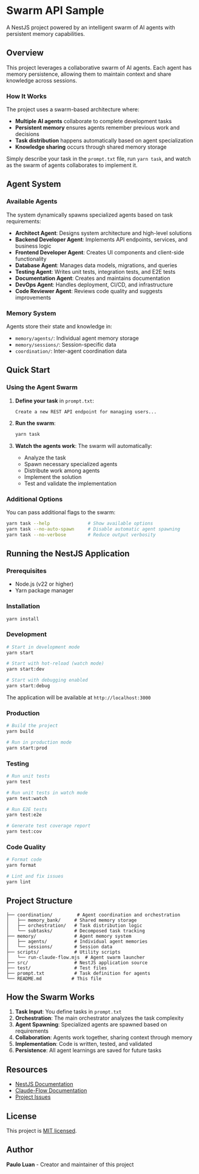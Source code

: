 # Swarm API Sample

A NestJS project powered by an intelligent swarm of AI agents with persistent memory capabilities.

## Overview

This project leverages a collaborative swarm of AI agents. Each agent has memory persistence, allowing them to maintain context and share knowledge across sessions.

### How It Works

The project uses a swarm-based architecture where:

- **Multiple AI agents** collaborate to complete development tasks
- **Persistent memory** ensures agents remember previous work and decisions
- **Task distribution** happens automatically based on agent specialization
- **Knowledge sharing** occurs through shared memory storage

Simply describe your task in the `prompt.txt` file, run `yarn task`, and watch as the swarm of agents collaborates to implement it.

## Agent System

### Available Agents

The system dynamically spawns specialized agents based on task requirements:

- **Architect Agent**: Designs system architecture and high-level solutions
- **Backend Developer Agent**: Implements API endpoints, services, and business logic
- **Frontend Developer Agent**: Creates UI components and client-side functionality
- **Database Agent**: Manages data models, migrations, and queries
- **Testing Agent**: Writes unit tests, integration tests, and E2E tests
- **Documentation Agent**: Creates and maintains documentation
- **DevOps Agent**: Handles deployment, CI/CD, and infrastructure
- **Code Reviewer Agent**: Reviews code quality and suggests improvements

### Memory System

Agents store their state and knowledge in:
- `memory/agents/`: Individual agent memory storage
- `memory/sessions/`: Session-specific data
- `coordination/`: Inter-agent coordination data

## Quick Start

### Using the Agent Swarm

1. **Define your task** in `prompt.txt`:
   ```
   Create a new REST API endpoint for managing users...
   ```

2. **Run the swarm**:
   ```bash
   yarn task
   ```

3. **Watch the agents work**: The swarm will automatically:
   - Analyze the task
   - Spawn necessary specialized agents
   - Distribute work among agents
   - Implement the solution
   - Test and validate the implementation

### Additional Options

You can pass additional flags to the swarm:
```bash
yarn task --help              # Show available options
yarn task --no-auto-spawn     # Disable automatic agent spawning
yarn task --no-verbose        # Reduce output verbosity
```

## Running the NestJS Application

### Prerequisites

- Node.js (v22 or higher)
- Yarn package manager

### Installation

```bash
yarn install
```

### Development

```bash
# Start in development mode
yarn start

# Start with hot-reload (watch mode)
yarn start:dev

# Start with debugging enabled
yarn start:debug
```

The application will be available at `http://localhost:3000`

### Production

```bash
# Build the project
yarn build

# Run in production mode
yarn start:prod
```

### Testing

```bash
# Run unit tests
yarn test

# Run unit tests in watch mode
yarn test:watch

# Run E2E tests
yarn test:e2e

# Generate test coverage report
yarn test:cov
```

### Code Quality

```bash
# Format code
yarn format

# Lint and fix issues
yarn lint
```

## Project Structure

```
├── coordination/         # Agent coordination and orchestration
│   ├── memory_bank/     # Shared memory storage
│   ├── orchestration/   # Task distribution logic
│   └── subtasks/        # Decomposed task tracking
├── memory/              # Agent memory system
│   ├── agents/          # Individual agent memories
│   └── sessions/        # Session data
├── scripts/             # Utility scripts
│   └── run-claude-flow.mjs  # Agent swarm launcher
├── src/                 # NestJS application source
├── test/                # Test files
├── prompt.txt           # Task definition for agents
└── README.md           # This file
```

## How the Swarm Works

1. **Task Input**: You define tasks in `prompt.txt`
2. **Orchestration**: The main orchestrator analyzes the task complexity
3. **Agent Spawning**: Specialized agents are spawned based on requirements
4. **Collaboration**: Agents work together, sharing context through memory
5. **Implementation**: Code is written, tested, and validated
6. **Persistence**: All agent learnings are saved for future tasks

## Resources

- [NestJS Documentation](https://docs.nestjs.com)
- [Claude-Flow Documentation](https://github.com/anthropics/claude-flow)
- [Project Issues](https://github.com/pauloluan/swarm-api-sample/issues)

## License

This project is [MIT licensed](LICENSE).

## Author

**Paulo Luan** - Creator and maintainer of this project
